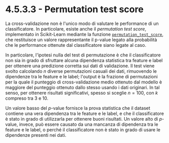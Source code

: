 # 4.5.3.3 - Permutation test score

La cross-validazione non è l'unico modo di valutare le performance di un classificatore. In particolare, esiste anche il *permutation test score*, implementato in Scikit-Learn mediante la funzione [`permutation_test_score`](https://scikit-learn.org/stable/modules/generated/sklearn.model_selection.permutation_test_score.html#sklearn.model_selection.permutation_test_score), che restituisce un valore rappresentante il p-value legato alla probabilità che le performance ottenute dal classificatore siano legate al caso.

In particolare, l'ipotesi nulla del test di permutazione è che il classificatore non sia in grado di sfruttare alcuna dipendenza statistica tra feature e label per ottenere una predizione corretta sui dati di validazione. Il test viene svolto calcolando $n$ diverse permutazioni casuali dei dati, rimuovendo le dipendenze tra le feature e le label; l'output è la frazione di permutazioni per la quale il punteggio di cross-validazione medio ottenuto dal modello è maggiore del punteggio ottenuto dallo stesso usando i dati originari. In tal senso, per ottenere risultati significativi, spesso si sceglie $n=100$, con $k$ compreso tra $3$ e $10$.

Un valore basso del $p$-value fornisce la prova statistica che il dataset contiene una vera dipendenza tra le feature e le label, e che il classificatore è stato in grado di utilizzarla per ottenere buoni risultati. Un valore alto di $p$-value, invece, può essere causato da una mancanza di dipendenza tra le feature e le label, o perché il classificatore non è stato in grado di usare le dipendenze presenti nei dati.